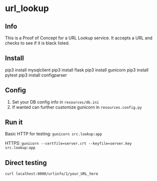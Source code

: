 # url_lookup

## Info
This is a Proof of Concept for a URL Lookup service. It accepts a URL and checks
to see if it is black listed.

## Install
pip3 install mysqlclient
pip3 install flask
pip3 install gunicorn
pip3 install pytest
pip3 install configparser

## Config
1. Set your DB config info in `resources/db.ini`
2. If wanted can further customize gunicorn in `resources.config.py`

## Run it
Basic HTTP for testing: `gunicorn src.lookup:app`

HTTPS: `gunicorn --certfile=server.crt --keyfile=server.key src.lookup:app`

## Direct testing
`curl localhost:8000/urlinfo/1/your_URL_here`

